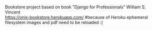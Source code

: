 Bookstore project based on book "Django for Professionals" William S. Vincent<br>
https://onix-bookstore.herokuapp.com/ #because of Heroku ephemeral filesystem images and pdf need to be reloaded :(
